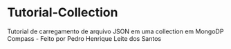 # Tutorial-Collection
Tutorial de carregamento de arquivo JSON em uma collection em MongoDP Compass - Feito por Pedro Henrique Leite dos Santos
